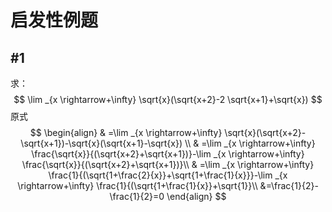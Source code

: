 # 启发性例题

## #1

求：
$$
\lim _{x \rightarrow+\infty} \sqrt{x}(\sqrt{x+2}-2 \sqrt{x+1}+\sqrt{x})
$$
原式
$$
\begin{align}
 & =\lim _{x \rightarrow+\infty} \sqrt{x}(\sqrt{x+2}-\sqrt{x+1})-\sqrt{x}(\sqrt{x+1}-\sqrt{x})
\\ & =\lim _{x \rightarrow+\infty} \frac{\sqrt{x}}{(\sqrt{x+2}+\sqrt{x+1})}-\lim _{x \rightarrow+\infty} \frac{\sqrt{x}}{(\sqrt{x+2}+\sqrt{x+1})}\\
& =\lim _{x \rightarrow+\infty} \frac{1}{(\sqrt{1+\frac{2}{x}}+\sqrt{1+\frac{1}{x}}}-\lim _{x \rightarrow+\infty} \frac{1}{(\sqrt{1+\frac{1}{x}}+\sqrt{1}}\\
&=\frac{1}{2}-\frac{1}{2}=0
\end{align}
$$
